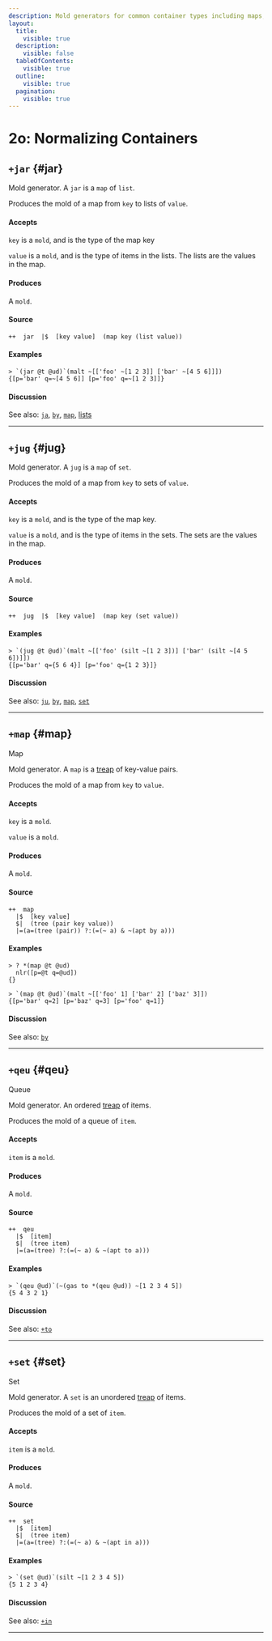 ```yaml
---
description: Mold generators for common container types including maps, sets, queues, jars, and jugs.
layout:
  title:
    visible: true
  description:
    visible: false
  tableOfContents:
    visible: true
  outline:
    visible: true
  pagination:
    visible: true
---
```



# 2o: Normalizing Containers

## `+jar` {#jar}

Mold generator. A `jar` is a `map` of `list`.

Produces the mold of a map from `key` to lists of `value`.

#### Accepts

`key` is a `mold`, and is the type of the map key

`value` is a `mold`, and is the type of items in the lists. The lists are the values in the map.

#### Produces

A `mold`.

#### Source

```hoon
++  jar  |$  [key value]  (map key (list value))
```

#### Examples

```
> `(jar @t @ud)`(malt ~[['foo' ~[1 2 3]] ['bar' ~[4 5 6]]])
{[p='bar' q=~[4 5 6]] [p='foo' q=~[1 2 3]]}
```

#### Discussion

See also: [`ja`](2j.md#ja), [`by`](2i.md), [`map`](#map), [lists](2b.md)

---

## `+jug` {#jug}

Mold generator. A `jug` is a `map` of `set`.

Produces the mold of a map from `key` to sets of `value`.

#### Accepts

`key` is a `mold`, and is the type of the map key.

`value` is a `mold`, and is the type of items in the sets. The sets are the values in the map.

#### Produces

A `mold`.

#### Source

```hoon
++  jug  |$  [key value]  (map key (set value))
```

#### Examples

```
> `(jug @t @ud)`(malt ~[['foo' (silt ~[1 2 3])] ['bar' (silt ~[4 5 6])]])
{[p='bar' q={5 6 4}] [p='foo' q={1 2 3}]}
```

#### Discussion

See also: [`ju`](2j.md#ju), [`by`](2i.md), [`map`](#map), [`set`](#set)

---

## `+map` {#map}

Map

Mold generator. A `map` is a [treap](https://en.wikipedia.org/wiki/Treap) of key-value pairs.

Produces the mold of a map from `key` to `value`.

#### Accepts

`key` is a `mold`.

`value` is a `mold`.

#### Produces

A `mold`.

#### Source

```hoon
++  map
  |$  [key value]
  $|  (tree (pair key value))
  |=(a=(tree (pair)) ?:(=(~ a) & ~(apt by a)))
```

#### Examples

```
> ? *(map @t @ud)
  nlr([p=@t q=@ud])
{}
```

```
> `(map @t @ud)`(malt ~[['foo' 1] ['bar' 2] ['baz' 3]])
{[p='bar' q=2] [p='baz' q=3] [p='foo' q=1]}
```

#### Discussion

See also: [`by`](2i.md)

---

## `+qeu` {#qeu}

Queue

Mold generator. An ordered [treap](http://en.wikipedia.org/wiki/Treap) of items.

Produces the mold of a queue of `item`.

#### Accepts

`item` is a `mold`.

#### Produces

A `mold`.

#### Source

```hoon
++  qeu
  |$  [item]
  $|  (tree item)
  |=(a=(tree) ?:(=(~ a) & ~(apt to a)))
```

#### Examples

```
> `(qeu @ud)`(~(gas to *(qeu @ud)) ~[1 2 3 4 5])
{5 4 3 2 1}
```

#### Discussion

See also: [`+to`](2k.md#to)

---

## `+set` {#set}

Set

Mold generator. A `set` is an unordered [treap](http://en.wikipedia.org/wiki/Treap) of items.

Produces the mold of a set of `item`.

#### Accepts

`item` is a `mold`.

#### Produces

A `mold`.

#### Source

```hoon
++  set
  |$  [item]
  $|  (tree item)
  |=(a=(tree) ?:(=(~ a) & ~(apt in a)))
```

#### Examples

```
> `(set @ud)`(silt ~[1 2 3 4 5])
{5 1 2 3 4}
```

#### Discussion

See also: [`+in`](2h.md)

---
